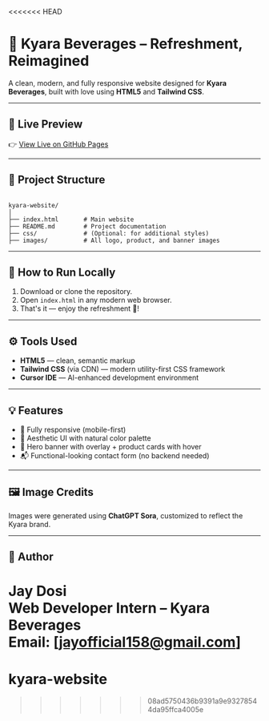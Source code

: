 <<<<<<< HEAD



# 🍹 Kyara Beverages – Refreshment, Reimagined

A clean, modern, and fully responsive website designed for **Kyara Beverages**, built with love using **HTML5** and **Tailwind CSS**.

---

## 🌟 Live Preview
👉 [View Live on GitHub Pages](https://yourusername.github.io/kyara-website)

---

## 📁 Project Structure

```

kyara-website/
│
├── index.html       # Main website
├── README.md        # Project documentation
├── css/             # (Optional: for additional styles)
├── images/          # All logo, product, and banner images

```

---

## 🚀 How to Run Locally

1. Download or clone the repository.
2. Open `index.html` in any modern web browser.
3. That's it — enjoy the refreshment 🍹!

---

## ⚙️ Tools Used

- **HTML5** — clean, semantic markup
- **Tailwind CSS** (via CDN) — modern utility-first CSS framework
- **Cursor IDE** — AI-enhanced development environment

---

## 💡 Features

- 📱 Fully responsive (mobile-first)
- 🎨 Aesthetic UI with natural color palette
- 🧃 Hero banner with overlay + product cards with hover
- 📬 Functional-looking contact form (no backend needed)

---

## 🖼️ Image Credits

Images were generated using **ChatGPT Sora**, customized to reflect the Kyara brand.

---

## 👤 Author

**Jay Dosi**  
Web Developer Intern – Kyara Beverages  
Email: [jayofficial158@gmail.com]
=======
# kyara-website
>>>>>>> 08ad5750436b9391a9e93278544da95ffca4005e
